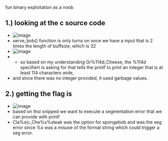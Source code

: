 fun binary exploitation as a noob

1.) looking at the c source code 
-
- ![image](https://github.com/TekTristan/cyber-rooms/assets/92371193/150443ee-12f7-4a3b-b07a-3da0c0795a39)
- serve_bob() function is only turns on once we have a input that is 2 times the length of buffsize, which is 32
- ![image](https://github.com/TekTristan/cyber-rooms/assets/92371193/eaad5c07-8e05-4716-aec4-9d7637df57c0)
- - so based on my understanding Gr%114d_Cheese, the %114d specifiert is asking for that tells the printf to print an integer that is at least 114 characters wide,
- and since there was no integer provided, it used garbage values.

2.) getting the flag is 
-
- ![image](https://github.com/TekTristan/cyber-rooms/assets/92371193/5f1ffec0-80c2-43c1-9eca-2e71e8c9d0bb)
- based on thsi snipped we want to execute a segmentation error that we can provide with printf
- Cla%sic_Che%s%steak was the option for spongebob and was the seg error since %s was a misuse of the format string which could trigger a seg error.
